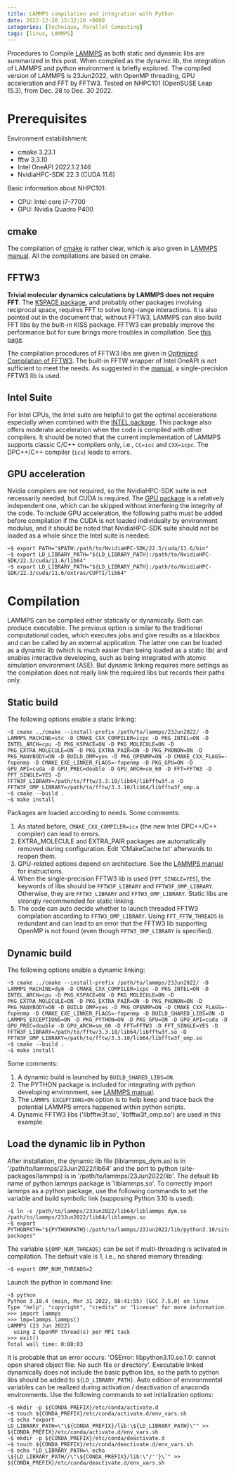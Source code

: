 ```yaml
---
title: LAMMPS compilation and integration with Python
date: 2022-12-30 15:32:20 +0000
categories: [Technique, Parallel Computing]
tags: [linux, LAMMPS]
---
```


Procedures to Compile [LAMMPS](https://www.lammps.org/#gsc.tab=0) as both static and dynamic libs are summarized in this post. When compiled as the dynamic lib, the integration of LAMMPS and python environment is briefly explored. The compiled version of LAMMPS is 23Jun2022, with OpenMP threading, GPU acceleration and FFT by FFTW3. Tested on NHPC101 (OpenSUSE Leap 15.3), from Dec. 28 to Dec. 30 2022. 

# Prerequisites

Environment establishment:

- cmake 3.23.1  
- fftw 3.3.10  
- Intel OneAPI 2022.1.2.146
- NvidiaHPC-SDK 22.3 (CUDA 11.6)

Basic information about NHPC101:

- CPU: Intel core i7-7700  
- GPU: Nvidia Quadro P400

## cmake

The compilation of [cmake](https://cmake.org/) is rather clear, which is also given in [LAMMPS manual](https://docs.lammps.org/Build_cmake.html#installing-cmake). All the compilations are based on cmake.

## FFTW3

**Trivial molecular dynamics calculations by LAMMPS does not require FFT**. The [KSPACE package](https://docs.lammps.org/Packages_details.html#pkg-kspace), and probably other packages involving reciprocal space, requires FFT to solve long-range interactions. It is also pointed out in the document that, without FFTW3, LAMMPS can also build FFT libs by the built-in KISS package. FFTW3 can probably improve the performance but for sure brings more troubles in compilation. See [this page](https://docs.lammps.org/Build_settings.html#fft-library). 

The compilation procedures of FFTW3 libs are given in [Optimized Compilation of FFTW3](https://spica-vir.github.io/posts/Optimized-Compilation-of-FFTW3/). The built-in FFTW wrapper of Intel OneAPI is not sufficient to meet the needs. As suggested in the [manual](https://docs.lammps.org/Build_settings.html#fft-library), a single-precision FFTW3 lib is used.

## Intel Suite

For Intel CPUs, the Intel suite are helpful to get the optimal accelerations especially when combined with the [INTEL package](https://docs.lammps.org/Build_extras.html#intel). This package also offers moderate acceleration when the code is compiled with other compilers. It should be noted that the current implementation of LAMMPS supports classic C/C++ compilers only, i.e., `CC=icc` and `CXX=icpc`. The DPC++/C++ compiler (`icx`) leads to errors. 

## GPU acceleration

Nvidia compilers are not required, so the NvidiaHPC-SDK suite is not necessarily needed, but CUDA is required. The [GPU package](https://docs.lammps.org/Build_extras.html#gpu-package) is a relatively independent one, which can be skipped without interfering the integrity of the code. To include GPU acceleration, the following paths must be added before compilation if the CUDA is not loaded individually by environment modulus, and it should be noted that NvidiaHPC-SDK suite should not be loaded as a whole since the Intel suite is needed:

``` console
~$ export PATH="$PATH:/path/to/NvidiaHPC-SDK/22.3/cuda/11.6/bin"
~$ export LD_LIBRARY_PATH="${LD_LIBRARY_PATH}:/path/to/NvidiaHPC-SDK/22.3/cuda/11.6/lib64"
~$ export LD_LIBRARY_PATH="${LD_LIBRARY_PATH}:/path/to/NvidiaHPC-SDK/22.3/cuda/11.6/extras/CUPTI/lib64"
```

# Compilation

LAMMPS can be compiled either statically or dynamically. Both can produce executable. The previous option is similar to the traditional computational codes, which executes jobs and give results as a blackbox and can be called by an external application. The latter one can be loaded as a dynamic lib (which is much easier than being loaded as a static lib) and enables interactive developing, such as being integrated with atomic simulation environment (ASE). But dynamic linking requires more settings as the compilation does not really link the required libs but records their paths only. 

## Static build

The following options enable a static linking:

``` console
~$ cmake ../cmake --install-prefix /path/to/lammps/23Jun2022/ -D LAMMPS_MACHINE=stc -D CMAKE_CXX_COMPILER=icpc -D PKG_INTEL=ON -D INTEL_ARCH=cpu -D PKG_KSPACE=ON -D PKG_MOLECULE=ON -D PKG_EXTRA_MOLECULE=ON -D PKG_EXTRA_PAIR=ON -D PKG_PHONON=ON -D PKG_MANYBODY=ON -D BUILD_OMP=yes -D PKG_OPENMP=ON -D CMAKE_CXX_FLAGS=-fopenmp -D CMAKE_EXE_LINKER_FLAGS=-fopenmp -D PKG_GPU=ON -D GPU_API=cuda -D GPU_PREC=double -D GPU_ARCH=sm_60 -D FFT=FFTW3 -D FFT_SINGLE=YES -D FFTW3F_LIBRARY=/path/to/fftw/3.3.10/lib64/libfftw3f.a -D FFTW3F_OMP_LIBRARY=/path/to/fftw/3.3.10/lib64/libfftw3f_omp.a
~$ cmake --build .
~$ make install
```

Packages are loaded according to needs. Some comments:

1. As stated before, `CMAKE_CXX_COMPILER=icx` (the new Intel DPC++/C++ compiler) can lead to errors.  
2. EXTRA_MOLECULE and EXTRA_PAIR packages are automatically removed during configuration. Edit 'CMakeCache.txt' afterwards to reopen them.  
3. GPU-related options depend on architecture. See the [LAMMPS manual](https://docs.lammps.org/Build_extras.html#gpu-package) for instructions.  
4. When the single-precision FFTW3 lib is used (`FFT_SINGLE=YES`), the keywords of libs should be `FFTW3F_LIBRARY` and `FFTW3F_OMP_LIBRARY`. Otherwise, they are `FFTW3_LIBRARY` and `FFTW3_OMP_LIBRARY`. Static libs are strongly recommended for static linking.  
5. The code can auto decide whether to launch threaded FFTW3 compilation according to `FFTW3_OMP_LIBRARY`. Using `FFT_FFTW_THREADS` is redundant and can lead to an error that the FFTW3 lib supporting OpenMP is not found (even though `FFTW3_OMP_LIBRARY` is specified).

## Dynamic build

The following options enable a dynamic linking:

``` console
~$ cmake ../cmake --install-prefix /path/to/lammps/23Jun2022/ -D LAMMPS_MACHINE=dym -D CMAKE_CXX_COMPILER=icpc -D PKG_INTEL=ON -D INTEL_ARCH=cpu -D PKG_KSPACE=ON -D PKG_MOLECULE=ON -D PKG_EXTRA_MOLECULE=ON -D PKG_EXTRA_PAIR=ON -D PKG_PHONON=ON -D PKG_MANYBODY=ON -D BUILD_OMP=yes -D PKG_OPENMP=ON -D CMAKE_CXX_FLAGS=-fopenmp -D CMAKE_EXE_LINKER_FLAGS=-fopenmp -D BUILD_SHARED_LIBS=ON -D LAMMPS_EXCEPTIONS=ON -D PKG_PYTHON=ON -D PKG_GPU=ON -D GPU_API=cuda -D GPU_PREC=double -D GPU_ARCH=sm_60 -D FFT=FFTW3 -D FFT_SINGLE=YES -D FFTW3F_LIBRARY=/path/to/fftw/3.3.10/lib64/libfftw3f.so -D FFTW3F_OMP_LIBRARY=/path/to/fftw/3.3.10/lib64/libfftw3f_omp.so
~$ cmake --build .
~$ make install
```

Some comments:

1. A dynamic build is launched by `BUILD_SHARED_LIBS=ON`.   
2. The PYTHON package is included for integrating with python developing environment, see [LAMMPS manual](https://docs.lammps.org/Python_head.html).  
3. The `LAMMPS_EXCEPTIONS=ON` option is to help keep and trace back the potential LAMMPS errors happened within python scripts.  
4. Dynamic FFTW3 libs ('libfftw3f.so', 'libfftw3f_omp.so') are used in this example.

## Load the dynamic lib in Python

After installation, the dynamic lib file (liblammps_dym.so) is in '/path/to/lammps/23Jun2022/lib64' and the port to python (site-packages/lammps) is in '/path/to/lammps/23Jun2022/lib'. The default lib name of python lammps package is 'liblammps.so'. To correctly import lammps as a python package, use the following commands to set the variable and build symbolic link (supposing Python 3.10 is used):

``` console
~$ ln -s /path/to/lammps/23Jun2022/lib64/liblammps_dym.so /path/to/lammps/23Jun2022/lib64/liblammps.so
~$ export PYTHONPATH="${PYTHONPATH}:/path/to/lammps/23Jun2022/lib/python3.10/site-packages"
```

The variable `${OMP_NUM_THREADS}` can be set if multi-threading is activated in compilation. The default vale is 1, i.e., no shared memory threading:

``` console
~$ export OMP_NUM_THREADS=2
```

Launch the python in command line:

``` console
~$ python
Python 3.10.4 (main, Mar 31 2022, 08:41:55) [GCC 7.5.0] on linux
Type "help", "copyright", "credits" or "license" for more information.
>>> import lammps
>>> lmp=lammps.lammps()
LAMMPS (23 Jun 2022)
  using 2 OpenMP thread(s) per MPI task
>>> exit()
Total wall time: 0:00:03
```
It is probable that an error occurs: 'OSError: libpython3.10.so.1.0: cannot open shared object file: No such file or directory'. Executable linked dynamically does not include the basic python libs, so the path to python libs should be added to `${LD_LIBRARY_PATH}`. Auto edition of environmental variables can be realized during activation / deactivation of anaconda environments. Use the following commands to set initialization options:

``` console
~$ mkdir -p ${CONDA_PREFIX}/etc/conda/activate.d
~$ touch ${CONDA_PREFIX}/etc/conda/activate.d/env_vars.sh
~$ echo "export LD_LIBRARY_PATH=\"\${CONDA_PREFIX}/lib:\${LD_LIBRARY_PATH}\"" >> ${CONDA_PREFIX}/etc/conda/activate.d/env_vars.sh
~$ mkdir -p ${CONDA_PREFIX}/etc/conda/deactivate.d
~$ touch ${CONDA_PREFIX}/etc/conda/deactivate.d/env_vars.sh
~$ echo "LD_LIBRARY_PATH=\`echo \${LD_LIBRARY_PATH//\"\${CONDA_PREFIX}/lib:\"/''}\`" >> ${CONDA_PREFIX}/etc/conda/deactivate.d/env_vars.sh
```

